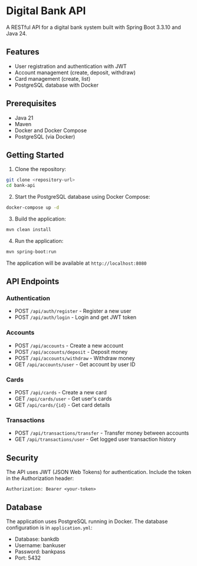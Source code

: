 # Digital Bank API

A RESTful API for a digital bank system built with Spring Boot 3.3.10 and Java 24.

## Features

- User registration and authentication with JWT
- Account management (create, deposit, withdraw)
- Card management (create, list)
- PostgreSQL database with Docker

## Prerequisites

- Java 21
- Maven
- Docker and Docker Compose
- PostgreSQL (via Docker)

## Getting Started

1. Clone the repository:
```bash
git clone <repository-url>
cd bank-api
```

2. Start the PostgreSQL database using Docker Compose:
```bash
docker-compose up -d
```

3. Build the application:
```bash
mvn clean install
```

4. Run the application:
```bash
mvn spring-boot:run
```

The application will be available at `http://localhost:8080`

## API Endpoints

### Authentication
- POST `/api/auth/register` - Register a new user
- POST `/api/auth/login` - Login and get JWT token

### Accounts
- POST `/api/accounts` - Create a new account
- POST `/api/accounts/deposit` - Deposit money
- POST `/api/accounts/withdraw` - Withdraw money
- GET `/api/accounts/user` - Get account by user ID

### Cards
- POST `/api/cards` - Create a new card
- GET `/api/cards/user` - Get user's cards
- GET `/api/cards/{id}` - Get card details

### Transactions
- POST `/api/transactions/transfer` - Transfer money between accounts
- GET `/api/transactions/user` - Get logged user transaction history

## Security

The API uses JWT (JSON Web Tokens) for authentication. Include the token in the Authorization header:
```
Authorization: Bearer <your-token>
```

## Database

The application uses PostgreSQL running in Docker. The database configuration is in `application.yml`:
- Database: bankdb
- Username: bankuser
- Password: bankpass
- Port: 5432 